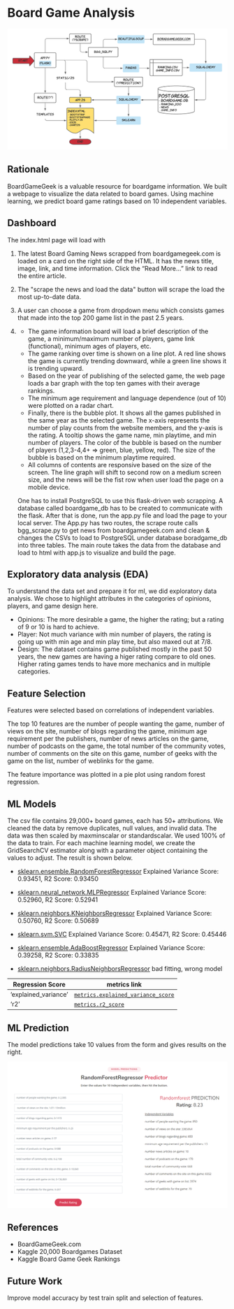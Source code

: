 # Board Game Analysis

![flowchart](app/static/img/project_diagram.png)

## Rationale

BoardGameGeek is a valuable resource for boardgame information. We built a webpage to visualize the data related to board games.  Using machine learning, we predict board game ratings based on 10 independent variables. 

## Dashboard

The index.html page will load with 

1. The latest Board Gaming News scrapped from boardgamegeek.com is loaded on a card on the right side of the HTML. It has the news title, image, link, and time information. Click the “Read More…” link to read the entire article.

2. The "scrape the news and load the data" button will scrape the load the most up-to-date data.

3. A user can choose a game from dropdown menu which consists games that made into the top 200 game list in the past 2.5 years. 

4. -  The game information board will load a brief description of the game, a minimum/maximum number of players, game link (functional), minimum ages of players, etc. 
   -  The game ranking over time is shown on a line plot. A red line shows the game is currently trending downward, while a green line shows it is trending upward.
   -  Based on the year of publishing of the selected game, the web page loads a bar graph with the top ten games with their average rankings. 
   -  The minimum age requirement and language dependence (out of 10) were plotted on a radar chart. 
   -  Finally, there is the bubble plot. It shows all the games published in the same year as the selected game. The x-axis represents the number of play counts from the website members, and the y-axis is the rating. A tooltip shows the game name, min playtime, and min number of players. The color of the bubble is based on the number of players (1,2,3-4,4+ => green, blue, yellow, red). The size of the bubble is based on the minimum playtime required.
   -  All columns of contents are responsive based on the size of the screen. The line graph will shift to second row on a medium screen size, and the news will be the fist row when user load the page on a mobile device.

   One has to install PostgreSQL to use this flask-driven web scrapping. A database called boardgame_db has to be created to communicate with the flask. After that is done, run the app.py file and load the page to your local server. The App.py has two routes, the scrape route calls bgg_scrape.py to get news from boardgamegeek.com and clean & changes the CSVs to load to PostgreSQL under database boradgame_db into three tables. The main route takes the data from the database and load to html with app.js to visualize and build the page.

## Exploratory data analysis (EDA)

To understand the data set and prepare it for ml, we did exploratory data analysis. We chose to highlight attributes in the categories of opinions, players, and game design here.

* Opinions: The more desirable a game, the higher the rating; but a rating of 9 or 10 is hard to achieve.
* Player: Not much variance with min number of players, the rating is going up with min age and min play time, but also maxed out at 7/8.
* Design: The dataset contains game published mostly in the past 50 years, the new games are having a higer rating compare to old ones. Higher rating games tends to have more mechanics and in multiple categories.

## Feature Selection

Features were selected based on correlations of independent variables. 

The top 10 features are the number of people wanting the game, number of views on the site, number of blogs regarding the game, minimum age requirement per the publishers, number of news articles on the game, number of podcasts on the game, the total number of the community votes, number of comments on the site on this game, number of geeks with the game on the list, number of weblinks for the game.

The feature importance was plotted in a pie plot using random forest regression.

## ML Models

The csv file contains 29,000+ board games, each has 50+ attributions. We cleaned the data by remove duplicates, null values, and invalid data. The data was then scaled by maxminscalar or standardscalar. We used 100% of the data to train. For each machine learning model, we create the GridSearchCV estimator along with a parameter object containing the values to adjust. The result is shown below.

- [sklearn.ensemble.RandomForestRegressor](https://scikit-learn.org/stable/modules/generated/sklearn.ensemble.RandomForestRegressor.html?highlight=regressor#sklearn.ensemble.RandomForestRegressor)  Explained Variance Score: 0.93451, R2 Score: 0.93450

- [sklearn.neural_network.MLPRegressor](https://scikit-learn.org/stable/modules/generated/sklearn.neural_network.MLPRegressor.html?highlight=regressor#sklearn.neural_network.MLPRegressor)  Explained Variance Score: 0.52960, R2 Score: 0.52941

- [sklearn.neighbors.KNeighborsRegressor](https://scikit-learn.org/stable/modules/generated/sklearn.neighbors.KNeighborsRegressor.html?highlight=regressor#sklearn.neighbors.KNeighborsRegressor) Explained Variance Score: 0.50760, R2 Score: 0.50689

- [sklearn.svm.SVC](https://scikit-learn.org/stable/modules/svm.html#regression) Explained Variance Score: 0.45471, R2 Score: 0.45446

- [sklearn.ensemble.AdaBoostRegressor](https://scikit-learn.org/stable/modules/generated/sklearn.ensemble.AdaBoostRegressor.html?highlight=regressor#sklearn.ensemble.AdaBoostRegressor) Explained Variance Score: 0.39258, R2 Score: 0.33835

- [sklearn.neighbors.RadiusNeighborsRegressor](https://scikit-learn.org/stable/modules/generated/sklearn.neighbors.RadiusNeighborsRegressor.html?highlight=regressor#sklearn.neighbors.RadiusNeighborsRegressor) bad fitting, wrong model

  

| **Regression** Score | metrics link                                                 |
| -------------------- | ------------------------------------------------------------ |
| ‘explained_variance’ | [`metrics.explained_variance_score`](https://scikit-learn.org/stable/modules/generated/sklearn.metrics.explained_variance_score.html#sklearn.metrics.explained_variance_score) |
| ‘r2’                 | [`metrics.r2_score`](https://scikit-learn.org/stable/modules/generated/sklearn.metrics.r2_score.html#sklearn.metrics.r2_score) |

## ML Prediction

The model predictions take 10 values from the form and gives results on the right.

![prediction](image/prediction.png)



## References

- BoardGameGeek.com
- Kaggle 20,000 Boardgames Dataset
- Kaggle Board Game Geek Rankings

## Future Work

Improve model accuracy by test train split and selection of features.

